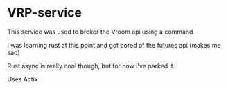 # VRP-service
This service was used to broker the Vroom api using a command

I was learning rust at this point and got bored of the futures api (makes me sad)

Rust async is really cool though, but for now i've parked it.

Uses Actix
